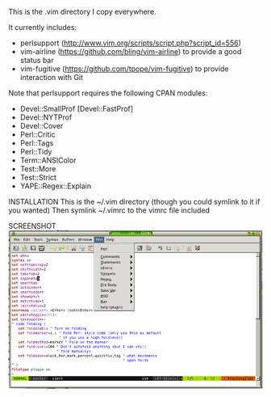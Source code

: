 This is the .vim directory I copy everywhere.

It currently includes:

* perlsupport (http://www.vim.org/scripts/script.php?script_id=556)
* vim-airline (https://github.com/bling/vim-airline) to provide a good status bar
* vim-fugitive (https://github.com/tpope/vim-fugitive) to provide interaction with Git

Note that perlsupport requires the following CPAN modules:

* Devel::SmallProf
  [Devel::FastProf]
* Devel::NYTProf
* Devel::Cover
* Perl::Critic
* Perl::Tags
* Perl::Tidy
* Term::ANSIColor
* Test::More
* Test::Strict
* YAPE::Regex::Explain 

INSTALLATION
This is the ~/.vim directory (though you could symlink to it if you wanted)
Then symlink ~/.vimrc to the vimrc file included

SCREENSHOT
![Screenshot of GVIM](https://github.com/perllaghu/vimrc/blob/master/images/screenshot_1.jpg?raw=true)
